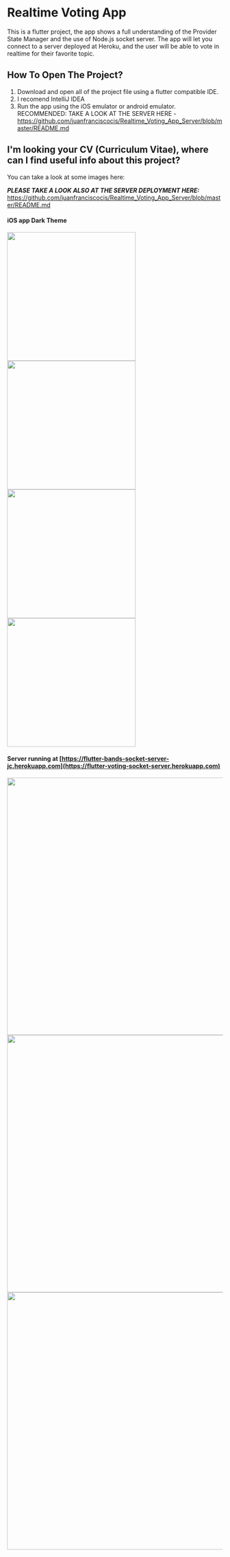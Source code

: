 # Realtime Voting App

This is a flutter project, the app shows a full understanding of the Provider State Manager and the use of Node.js socket server. The app will let you connect to a server deployed at Heroku, and the user will be able to vote in realtime for their favorite topic.

## How To Open The Project?
1. Download and open all of the project file using a flutter compatible IDE.
2. I recomend IntelliJ IDEA
3. Run the app using the iOS emulator or android emulator.
RECOMMENDED: TAKE A LOOK AT THE SERVER HERE - https://github.com/juanfranciscocis/Realtime_Voting_App_Server/blob/master/README.md

## I'm looking your CV (Curriculum Vitae), where can I find useful info about this project?
You can take a look at some images here:

***PLEASE TAKE A LOOK ALSO AT THE SERVER DEPLOYMENT HERE:*** https://github.com/juanfranciscocis/Realtime_Voting_App_Server/blob/master/README.md

#### iOS app Dark Theme

<p float="left">
  <img src="https://github.com/juanfranciscocis/Realtime_Voting_App/blob/eb85da476bfe91c8412b2a366b045549cce0ca77/README%20FILES/iOS/1.png"width="300"/>
  <img src="https://github.com/juanfranciscocis/Realtime_Voting_App/blob/eb85da476bfe91c8412b2a366b045549cce0ca77/README%20FILES/iOS/2.png"width="300"/>
  <img src="https://github.com/juanfranciscocis/Realtime_Voting_App/blob/eb85da476bfe91c8412b2a366b045549cce0ca77/README%20FILES/iOS/3.png"width="300"/>
  <img src="https://github.com/juanfranciscocis/Realtime_Voting_App/blob/eb85da476bfe91c8412b2a366b045549cce0ca77/README%20FILES/iOS/4.png"width="300"/>
</p>

#### Server running at [https://flutter-bands-socket-server-jc.herokuapp.com](https://flutter-voting-socket-server.herokuapp.com)
<p float="left">
  <img src="https://github.com/juanfranciscocis/Realtime_Voting_App/blob/eb85da476bfe91c8412b2a366b045549cce0ca77/README%20FILES/Server/1.png"width="600"/>
  <img src="https://github.com/juanfranciscocis/Realtime_Voting_App/blob/eb85da476bfe91c8412b2a366b045549cce0ca77/README%20FILES/Server/2.png"width="600"/>
  <img src="https://github.com/juanfranciscocis/Realtime_Voting_App/blob/eb85da476bfe91c8412b2a366b045549cce0ca77/README%20FILES/Server/3.png"width="600"/>
  
</p>

